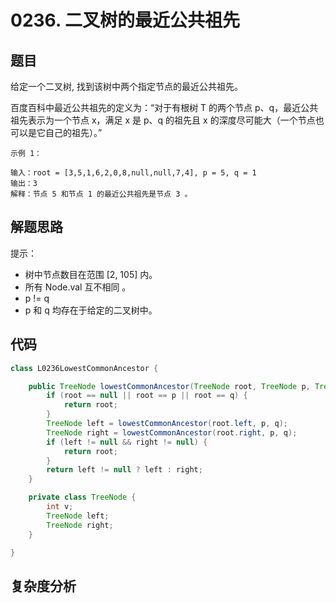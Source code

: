 # 0236. 二叉树的最近公共祖先

## 题目
给定一个二叉树, 找到该树中两个指定节点的最近公共祖先。

百度百科中最近公共祖先的定义为：“对于有根树 T 的两个节点 p、q，最近公共祖先表示为一个节点 x，满足 x 是 p、q 的祖先且 x 的深度尽可能大（一个节点也可以是它自己的祖先）。”


```
示例 1：

输入：root = [3,5,1,6,2,0,8,null,null,7,4], p = 5, q = 1
输出：3
解释：节点 5 和节点 1 的最近公共祖先是节点 3 。

```

## 解题思路
提示：

- 树中节点数目在范围 [2, 105] 内。
- 所有 Node.val 互不相同 。
- p != q
- p 和 q 均存在于给定的二叉树中。


## 代码
```java
class L0236LowestCommonAncestor {

    public TreeNode lowestCommonAncestor(TreeNode root, TreeNode p, TreeNode q) {
        if (root == null || root == p || root == q) {
            return root;
        }
        TreeNode left = lowestCommonAncestor(root.left, p, q);
        TreeNode right = lowestCommonAncestor(root.right, p, q);
        if (left != null && right != null) {
            return root;
        }
        return left != null ? left : right;
    }

    private class TreeNode {
        int v;
        TreeNode left;
        TreeNode right;
    }

}
```

## 复杂度分析

